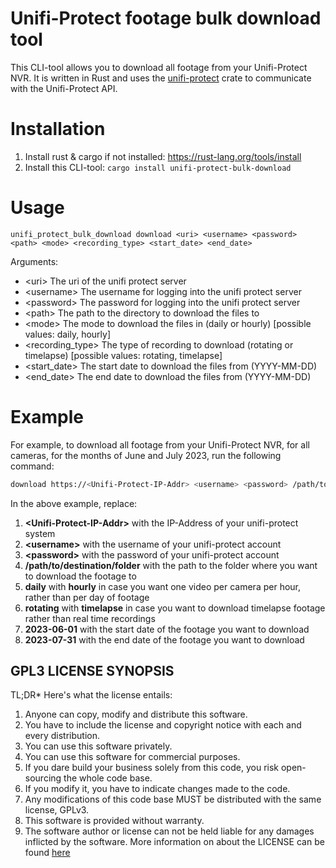 # Unifi-Protect footage bulk download tool
This CLI-tool allows you to download all footage from your Unifi-Protect NVR. It is written in Rust and uses the [unifi-protect](https://github.com/xlfpx/unifi-protect-bulk-download) crate to communicate with the Unifi-Protect API.

# Installation
1. Install rust & cargo if not installed: https://rust-lang.org/tools/install
2. Install this CLI-tool: `cargo install unifi-protect-bulk-download`

# Usage
`unifi_protect_bulk_download download <uri> <username> <password> <path> <mode> <recording_type> <start_date> <end_date>`

Arguments:
- \<uri>             The uri of the unifi protect server
- \<username>        The username for logging into the unifi protect server
- \<password>        The password for logging into the unifi protect server
- \<path>            The path to the directory to download the files to
- \<mode>            The mode to download the files in (daily or hourly) [possible values: daily, hourly]
- \<recording_type>  The type of recording to download (rotating or timelapse) [possible values: rotating, timelapse]
- \<start_date>      The start date to download the files from (YYYY-MM-DD)
- \<end_date>        The end date to download the files from (YYYY-MM-DD)


# Example
For example, to download all footage from your Unifi-Protect NVR, for all cameras, for the months of June and July 2023, run the following command:
```bash
download https://<Unifi-Protect-IP-Addr> <username> <password> /path/to/destination/folder daily rotating 2023-06-01 2023-07-31
```
In the above example, replace:
1. __\<Unifi-Protect-IP-Addr\>__ with the IP-Address of your unifi-protect system
2. __\<username\>__ with the username of your unifi-protect account
3. __\<password\>__ with the password of your unifi-protect account
4. __/path/to/destination/folder__ with the path to the folder where you want to download the footage to
5. __daily__ with __hourly__ in case you want one video per camera per hour, rather than per day of footage
6. __rotating__ with __timelapse__ in case you want to download timelapse footage rather than real time recordings
6. __2023-06-01__ with the start date of the footage you want to download
6. __2023-07-31__ with the end date of the footage you want to download

## GPL3 LICENSE SYNOPSIS
TL;DR* Here's what the license entails:

1. Anyone can copy, modify and distribute this software.
2. You have to include the license and copyright notice with each and every distribution.
3. You can use this software privately.
4. You can use this software for commercial purposes.
5. If you dare build your business solely from this code, you risk open-sourcing the whole code base.
6. If you modify it, you have to indicate changes made to the code.
7. Any modifications of this code base MUST be distributed with the same license, GPLv3.
8. This software is provided without warranty.
9. The software author or license can not be held liable for any damages inflicted by the software.
   More information on about the LICENSE can be found [here](https://www.gnu.org/licenses/gpl-3.0.en.html)